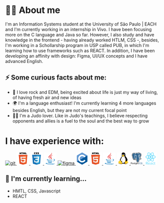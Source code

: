 # 👩‍💻 About me 

I'm an Information Systems student at the University of São Paulo | EACH and I'm currently working in an internship in Vivo. I have been focusing more on the C language and Java so far. However, I also study and have knowledge in the frontend - having already worked HTLM, CSS -, besides, I'm working in a Schollarship program in USP called PUB, in which I'm learning how to use frameworks such as REACT. In addition, I have been developing an affinity with design: Figma, UI/UX concepts and I have advanced English.

## ⚡ Some curious facts about me:
- 🎸 I love rock and EDM, being excited about life is just my way of living, of having fresh air and new ideas
- 🌍 I'm a language enthusiast! I'm currently learning 4 more languages besides English, but they are not my current focal point
- 🏃‍♀️ I'm a Judo lover. Like in Judo's teachings, I believe respecting opponents and allies is a fuel to the soul and the best way to grow
<!--
 ✨ _special_ ✨ 

Here are some ideas to get you started:

- 👯 I’m looking to collaborate on ...
- 🤔 I’m looking for help with ...
- 💬 Ask me about ...
- 📫 How to reach me: ...
- 😄 Pronouns: ...
- ⚡ Fun fact: ...


 I'm Sara, a university student at USP who
🌱 I’m currently learning Java, practicing its object oriented programming style and implementing it in a pong game as a university assignment.

 🔭 I’m currently working on a Pong Game in Java-->
 
# I have experience with:

<p align="left">
<a href="https://git-scm.com/" target="_blank" rel="noreferrer"> <img src="https://www.vectorlogo.zone/logos/git-scm/git-scm-icon.svg" alt="git" width="40" height="40"/> </a> <a href="https://www.w3.org/html/" target="_blank" rel="noreferrer"> <img src="https://raw.githubusercontent.com/devicons/devicon/master/icons/html5/html5-original-wordmark.svg" alt="html5" width="40" height="40"/> </a>
<a href="https://www.w3schools.com/css/" target="_blank" rel="noreferrer"> <img src="https://raw.githubusercontent.com/devicons/devicon/master/icons/css3/css3-original-wordmark.svg" alt="css3" width="40" height="40"/> </a>  
<a href="https://www.java.com" target="_blank" rel="noreferrer"> <img src="https://raw.githubusercontent.com/devicons/devicon/master/icons/java/java-original.svg" alt="java" width="40" height="40"/> </a> <a href="https://www.figma.com/" target="_blank" rel="noreferrer"> <img src="https://www.vectorlogo.zone/logos/figma/figma-icon.svg" alt="figma" width="40" height="40"/> 
<a href="https://www.cprogramming.com/" target="_blank"> <img src="https://raw.githubusercontent.com/devicons/devicon/master/icons/c/c-original.svg" alt="c" width="40" height="40"/> </a> 
<a href="https://www.w3.org/html/" target="_blank"> <img src="https://raw.githubusercontent.com/devicons/devicon/master/icons/html5/html5-original-wordmark.svg" alt="html5" width="40" height="40"/> </a> 
<a href="https://www.java.com" target="_blank"> <img src="https://raw.githubusercontent.com/devicons/devicon/master/icons/java/java-original.svg" alt="java" width="40" height="40"/> </a> 
<a href="https://www.linux.org/" target="_blank"> <img src="https://raw.githubusercontent.com/devicons/devicon/master/icons/linux/linux-original.svg" alt="linux" width="40" height="40"/> </a> 
<a href="https://www.postgresql.org" target="_blank"> <img src="https://raw.githubusercontent.com/devicons/devicon/master/icons/postgresql/postgresql-original-wordmark.svg" alt="postgresql" width="40" height="40"/> </a> <a href="https://reactjs.org/" target="_blank"> <img src="https://raw.githubusercontent.com/devicons/devicon/master/icons/react/react-original-wordmark.svg" alt="react" width="40" height="40"/> </a> 
</p>

## 🌱 I'm currently learning...
- HMTL, CSS, Javascript
- REACT



<!--![Top Langs](https://github-readme-stats.vercel.app/api/top-langs/?username=ProgrammingSis&langs_count=5)
-->


